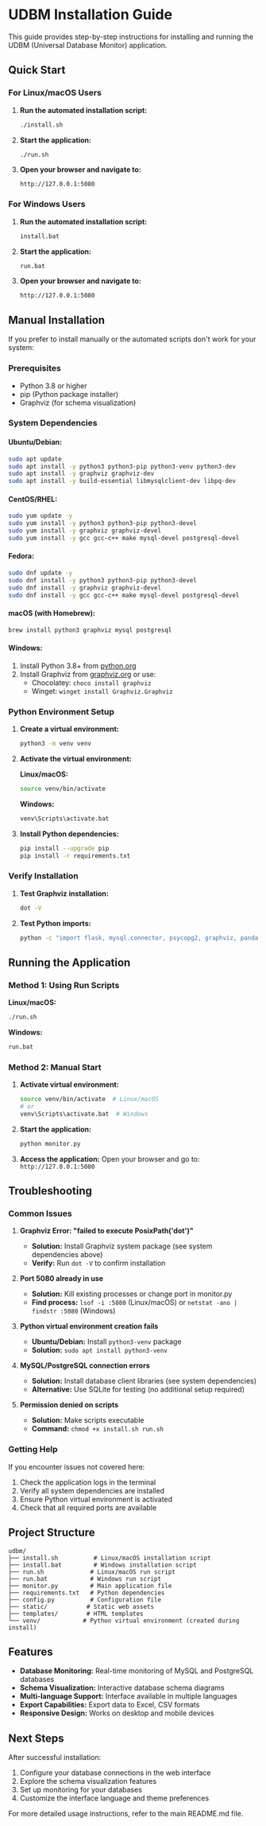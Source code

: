 # UDBM Installation Guide

This guide provides step-by-step instructions for installing and running the UDBM (Universal Database Monitor) application.

## Quick Start

### For Linux/macOS Users

1. **Run the automated installation script:**
   ```bash
   ./install.sh
   ```

2. **Start the application:**
   ```bash
   ./run.sh
   ```

3. **Open your browser and navigate to:**
   ```
   http://127.0.0.1:5080
   ```

### For Windows Users

1. **Run the automated installation script:**
   ```cmd
   install.bat
   ```

2. **Start the application:**
   ```cmd
   run.bat
   ```

3. **Open your browser and navigate to:**
   ```
   http://127.0.0.1:5080
   ```

## Manual Installation

If you prefer to install manually or the automated scripts don't work for your system:

### Prerequisites

- Python 3.8 or higher
- pip (Python package installer)
- Graphviz (for schema visualization)

### System Dependencies

#### Ubuntu/Debian:
```bash
sudo apt update
sudo apt install -y python3 python3-pip python3-venv python3-dev
sudo apt install -y graphviz graphviz-dev
sudo apt install -y build-essential libmysqlclient-dev libpq-dev
```

#### CentOS/RHEL:
```bash
sudo yum update -y
sudo yum install -y python3 python3-pip python3-devel
sudo yum install -y graphviz graphviz-devel
sudo yum install -y gcc gcc-c++ make mysql-devel postgresql-devel
```

#### Fedora:
```bash
sudo dnf update -y
sudo dnf install -y python3 python3-pip python3-devel
sudo dnf install -y graphviz graphviz-devel
sudo dnf install -y gcc gcc-c++ make mysql-devel postgresql-devel
```

#### macOS (with Homebrew):
```bash
brew install python3 graphviz mysql postgresql
```

#### Windows:
1. Install Python 3.8+ from [python.org](https://python.org)
2. Install Graphviz from [graphviz.org](https://graphviz.org/download/) or use:
   - Chocolatey: `choco install graphviz`
   - Winget: `winget install Graphviz.Graphviz`

### Python Environment Setup

1. **Create a virtual environment:**
   ```bash
   python3 -m venv venv
   ```

2. **Activate the virtual environment:**
   
   **Linux/macOS:**
   ```bash
   source venv/bin/activate
   ```
   
   **Windows:**
   ```cmd
   venv\Scripts\activate.bat
   ```

3. **Install Python dependencies:**
   ```bash
   pip install --upgrade pip
   pip install -r requirements.txt
   ```

### Verify Installation

1. **Test Graphviz installation:**
   ```bash
   dot -V
   ```

2. **Test Python imports:**
   ```bash
   python -c "import flask, mysql.connector, psycopg2, graphviz, pandas, psutil; print('All dependencies imported successfully')"
   ```

## Running the Application

### Method 1: Using Run Scripts

**Linux/macOS:**
```bash
./run.sh
```

**Windows:**
```cmd
run.bat
```

### Method 2: Manual Start

1. **Activate virtual environment:**
   ```bash
   source venv/bin/activate  # Linux/macOS
   # or
   venv\Scripts\activate.bat  # Windows
   ```

2. **Start the application:**
   ```bash
   python monitor.py
   ```

3. **Access the application:**
   Open your browser and go to: `http://127.0.0.1:5080`

## Troubleshooting

### Common Issues

1. **Graphviz Error: "failed to execute PosixPath('dot')"**
   - **Solution:** Install Graphviz system package (see system dependencies above)
   - **Verify:** Run `dot -V` to confirm installation

2. **Port 5080 already in use**
   - **Solution:** Kill existing processes or change port in monitor.py
   - **Find process:** `lsof -i :5080` (Linux/macOS) or `netstat -ano | findstr :5080` (Windows)

3. **Python virtual environment creation fails**
   - **Ubuntu/Debian:** Install `python3-venv` package
   - **Solution:** `sudo apt install python3-venv`

4. **MySQL/PostgreSQL connection errors**
   - **Solution:** Install database client libraries (see system dependencies)
   - **Alternative:** Use SQLite for testing (no additional setup required)

5. **Permission denied on scripts**
   - **Solution:** Make scripts executable
   - **Command:** `chmod +x install.sh run.sh`

### Getting Help

If you encounter issues not covered here:

1. Check the application logs in the terminal
2. Verify all system dependencies are installed
3. Ensure Python virtual environment is activated
4. Check that all required ports are available

## Project Structure

```
udbm/
├── install.sh          # Linux/macOS installation script
├── install.bat         # Windows installation script
├── run.sh             # Linux/macOS run script
├── run.bat            # Windows run script
├── monitor.py         # Main application file
├── requirements.txt   # Python dependencies
├── config.py          # Configuration file
├── static/           # Static web assets
├── templates/        # HTML templates
└── venv/            # Python virtual environment (created during install)
```

## Features

- **Database Monitoring:** Real-time monitoring of MySQL and PostgreSQL databases
- **Schema Visualization:** Interactive database schema diagrams
- **Multi-language Support:** Interface available in multiple languages
- **Export Capabilities:** Export data to Excel, CSV formats
- **Responsive Design:** Works on desktop and mobile devices

## Next Steps

After successful installation:

1. Configure your database connections in the web interface
2. Explore the schema visualization features
3. Set up monitoring for your databases
4. Customize the interface language and theme preferences

For more detailed usage instructions, refer to the main README.md file.
